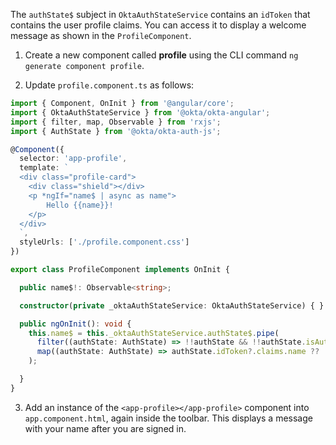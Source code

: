 The `authState$` subject in `OktaAuthStateService` contains an `idToken` that contains the user profile claims. You can access it to display a welcome message as shown in the `ProfileComponent`.

1. Create a new component called **profile** using the CLI command `ng generate component profile`.

2. Update `profile.component.ts` as follows:

```ts
import { Component, OnInit } from '@angular/core';
import { OktaAuthStateService } from '@okta/okta-angular';
import { filter, map, Observable } from 'rxjs';
import { AuthState } from '@okta/okta-auth-js';

@Component({
  selector: 'app-profile',
  template: `
  <div class="profile-card">
    <div class="shield"></div>
    <p *ngIf="name$ | async as name">
        Hello {{name}}!
    </p>
  </div>
  `,
  styleUrls: ['./profile.component.css']
})

export class ProfileComponent implements OnInit {

  public name$!: Observable<string>;

  constructor(private _oktaAuthStateService: OktaAuthStateService) { }

  public ngOnInit(): void {
    this.name$ = this._oktaAuthStateService.authState$.pipe(
      filter((authState: AuthState) => !!authState && !!authState.isAuthenticated),
      map((authState: AuthState) => authState.idToken?.claims.name ?? '')
    );

  }
}
```

3. Add an instance of the `<app-profile></app-profile>` component into `app.component.html`, again inside the toolbar. This displays a message with your name after you are signed in.
